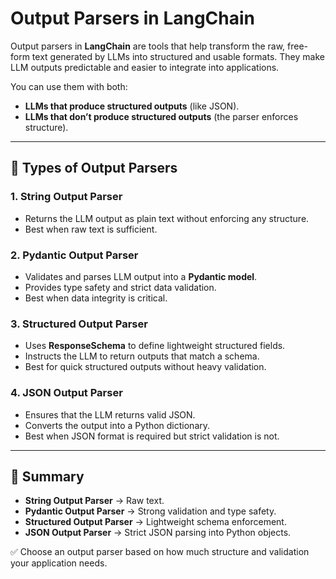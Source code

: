 # Output Parsers in LangChain

Output parsers in **LangChain** are tools that help transform the raw, free-form text generated by LLMs into structured and usable formats. They make LLM outputs predictable and easier to integrate into applications.

You can use them with both:
- **LLMs that produce structured outputs** (like JSON).
- **LLMs that don’t produce structured outputs** (the parser enforces structure).

---

## 🔑 Types of Output Parsers

### 1. String Output Parser
- Returns the LLM output as plain text without enforcing any structure.
- Best when raw text is sufficient.

### 2. Pydantic Output Parser
- Validates and parses LLM output into a **Pydantic model**.
- Provides type safety and strict data validation.
- Best when data integrity is critical.

### 3. Structured Output Parser
- Uses **ResponseSchema** to define lightweight structured fields.
- Instructs the LLM to return outputs that match a schema.
- Best for quick structured outputs without heavy validation.

### 4. JSON Output Parser
- Ensures that the LLM returns valid JSON.
- Converts the output into a Python dictionary.
- Best when JSON format is required but strict validation is not.

---

## 📌 Summary
- **String Output Parser** → Raw text.  
- **Pydantic Output Parser** → Strong validation and type safety.  
- **Structured Output Parser** → Lightweight schema enforcement.  
- **JSON Output Parser** → Strict JSON parsing into Python objects.  

✅ Choose an output parser based on how much structure and validation your application needs.
